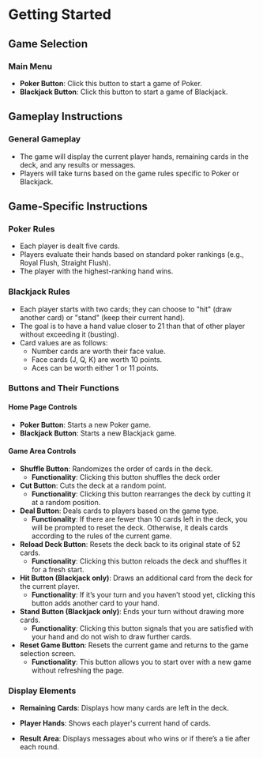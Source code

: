 # Getting Started

## Game Selection

### Main Menu
- **Poker Button**: Click this button to start a game of Poker.
- **Blackjack Button**: Click this button to start a game of Blackjack.

## Gameplay Instructions

### General Gameplay
- The game will display the current player hands, remaining cards in the deck, and any results or messages.
- Players will take turns based on the game rules specific to Poker or Blackjack.
  
## Game-Specific Instructions

### Poker Rules
- Each player is dealt five cards.
- Players evaluate their hands based on standard poker rankings (e.g., Royal Flush, Straight Flush).
- The player with the highest-ranking hand wins.

### Blackjack Rules
- Each player starts with two cards; they can choose to "hit" (draw another card) or "stand" (keep their current hand).
- The goal is to have a hand value closer to 21 than that of other player without exceeding it (busting).
- Card values are as follows:
  - Number cards are worth their face value.
  - Face cards (J, Q, K) are worth 10 points.
  - Aces can be worth either 1 or 11 points.

### Buttons and Their Functions

#### Home Page Controls
- **Poker Button**: Starts a new Poker game.
- **Blackjack Button**: Starts a new Blackjack game.

#### Game Area Controls
- **Shuffle Button**: Randomizes the order of cards in the deck.
  - **Functionality**: Clicking this button shuffles the deck order
- **Cut Button**: Cuts the deck at a random point.
  - **Functionality**: Clicking this button rearranges the deck by cutting it at a random position.
- **Deal Button**: Deals cards to players based on the game type.
  - **Functionality**: If there are fewer than 10 cards left in the deck, you will be prompted to reset the deck. Otherwise, it deals cards according to the rules of the current game.
- **Reload Deck Button**: Resets the deck back to its original state of 52 cards.
  - **Functionality**: Clicking this button reloads the deck and shuffles it for a fresh start.
- **Hit Button (Blackjack only)**: Draws an additional card from the deck for the current player.
  - **Functionality**: If it’s your turn and you haven’t stood yet, clicking this button adds another card to your hand.
- **Stand Button (Blackjack only)**: Ends your turn without drawing more cards.
  - **Functionality**: Clicking this button signals that you are satisfied with your hand and do not wish to draw further cards.
- **Reset Game Button**: Resets the current game and returns to the game selection screen.
  - **Functionality**: This button allows you to start over with a new game without refreshing the page.

### Display Elements
- **Remaining Cards**: Displays how many cards are left in the deck.
  
- **Player Hands**: Shows each player's current hand of cards.
  
- **Result Area**: Displays messages about who wins or if there’s a tie after each round.


